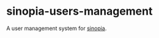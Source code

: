# sinopia-users-management

A user management system for [sinopia](https://github.com/rlidwka/sinopia).
